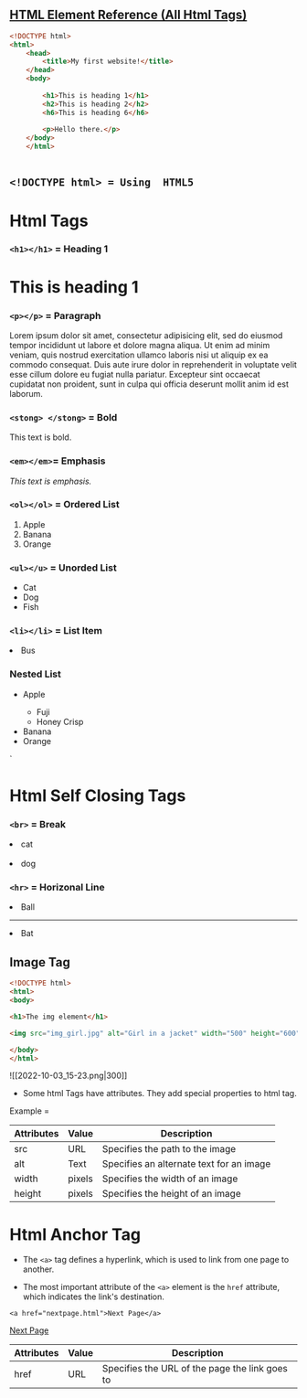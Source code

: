 ## [HTML Element Reference (All Html Tags)](https://www.w3schools.com/tags/)


````html
<!DOCTYPE html>
<html>
	<head>
		<title>My first website!</title>
	</head>
	<body>
	
		<h1>This is heading 1</h1>
		<h2>This is heading 2</h2>
		<h6>This is heading 6</h6>
		
		<p>Hello there.</p>
	</body>
	</html>
	
````

## `<!DOCTYPE html> = Using  HTML5`

# Html Tags


### `<h1></h1>` = Heading 1
<h1>This is heading 1 </h1>

### `<p></p>` = Paragraph 

<p>Lorem ipsum dolor sit amet, consectetur adipisicing elit, sed do eiusmod
		tempor incididunt ut labore et dolore magna aliqua. Ut enim ad minim veniam,
		quis nostrud exercitation ullamco laboris nisi ut aliquip ex ea commodo
		consequat. Duis aute irure dolor in reprehenderit in voluptate velit esse
		cillum dolore eu fugiat nulla pariatur. Excepteur sint occaecat cupidatat non
		proident, sunt in culpa qui officia deserunt mollit anim id est laborum.</p>

### `<stong> </stong>`  = Bold

<stong> This text is bold. </stong>

### `<em></em>`= Emphasis

<em>This text is emphasis.</em>


### `<ol></ol>` = Ordered List

<ol>
	<li>Apple</li>
	<li>Banana</li>
	<li>Orange</li>
</ol>

### `<ul></u>` = Unorded List

<ul>
	<li>Cat</li>
	<li>Dog</li>
	<li>Fish</li>
</ul>

### `<li></li>` = List Item

<li>Bus</li>

### Nested List
<ul>
	<li>Apple</li>
		<ul>
			<li> Fuji</li>
			<li> Honey Crisp</li>
		</ul>
	<li>Banana</li>
	<li>Orange</li>
</ul>`


# Html Self Closing Tags

### `<br>` = Break

<li>cat</li><br>
<li>dog</li>

### `<hr>` = Horizonal Line

<li>Ball</li><hr>
<li>Bat</li>


## Image Tag 

```html
<!DOCTYPE html>
<html>
<body>

<h1>The img element</h1>

<img src="img_girl.jpg" alt="Girl in a jacket" width="500" height="600">

</body>
</html>

```


![[2022-10-03_15-23.png|300]]


- Some html Tags have attributes. They add special properties to html tag.


Example =

| Attributes | Value | Description |
| ----------|----------|------------------|
| src | URL | Specifies the path to the image |
| alt | Text | Specifies an alternate text for an image |
| width | pixels  | Specifies the width of an image|
| height | pixels | Specifies the height of an image |


# Html Anchor Tag

- The `<a>` tag defines a hyperlink, which is used to link from one page to another.

- The most important attribute of the `<a>` element is the `href` attribute, which indicates the link's destination.

`<a href="nextpage.html">Next Page</a>`

<a href="nextpage.html">Next Page</a>

| Attributes | Value | Description |
| ----------|----------|------------------|
| href | URL | Specifies the URL of the page the link goes to |



